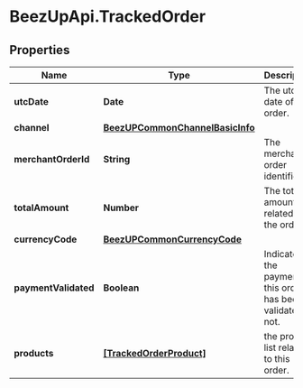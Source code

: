 # BeezUpApi.TrackedOrder

## Properties
Name | Type | Description | Notes
------------ | ------------- | ------------- | -------------
**utcDate** | **Date** | The utc date of the order. | 
**channel** | [**BeezUPCommonChannelBasicInfo**](BeezUPCommonChannelBasicInfo.md) |  | 
**merchantOrderId** | **String** | The merchant order identifier | 
**totalAmount** | **Number** | The total amount related to the order. | 
**currencyCode** | [**BeezUPCommonCurrencyCode**](BeezUPCommonCurrencyCode.md) |  | 
**paymentValidated** | **Boolean** | Indicate if the payment of this order has been validated or not. | 
**products** | [**[TrackedOrderProduct]**](TrackedOrderProduct.md) | the product list related to this order. | 


